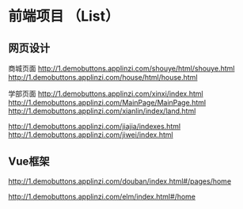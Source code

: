 # 前端项目 （List）

## 网页设计

商城页面
http://1.demobuttons.applinzi.com/shouye/html/shouye.html
http://1.demobuttons.applinzi.com/house/html/house.html

学部页面
http://1.demobuttons.applinzi.com/xinxi/index.html
http://1.demobuttons.applinzi.com/MainPage/MainPage.html
http://1.demobuttons.applinzi.com/xianlin/index/land.html

http://1.demobuttons.applinzi.com/jiajia/indexes.html
http://1.demobuttons.applinzi.com/jiwei/index.html


## Vue框架
http://1.demobuttons.applinzi.com/douban/index.html#/pages/home

http://1.demobuttons.applinzi.com/elm/index.html#/home
 
